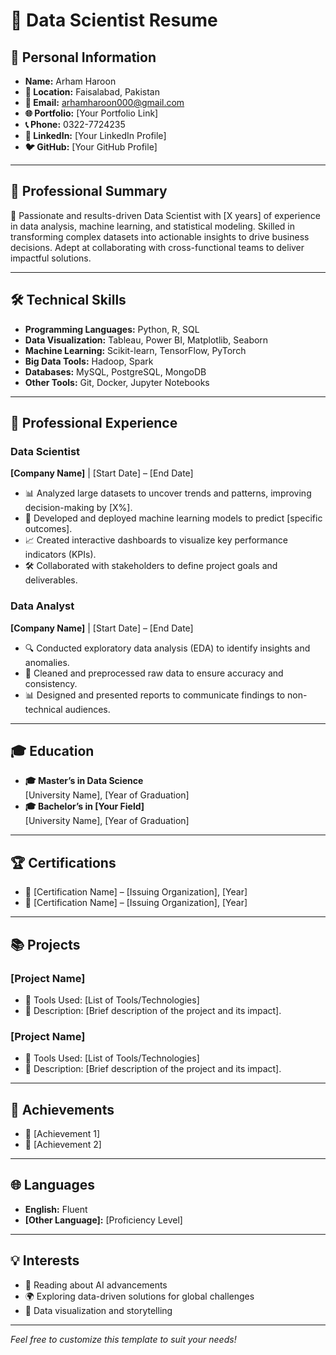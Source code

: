 # 📄 **Data Scientist Resume**

## 👤 **Personal Information**
- **Name:** Arham Haroon
- **📍 Location:** Faisalabad, Pakistan
- **📧 Email:** arhamharoon000@gmail.com
- **🌐 Portfolio:** [Your Portfolio Link]
- **📞 Phone:** 0322-7724235
- **💼 LinkedIn:** [Your LinkedIn Profile]
- **🐦 GitHub:** [Your GitHub Profile]

---

## 🎯 **Professional Summary**
🌟 Passionate and results-driven Data Scientist with [X years] of experience in data analysis, machine learning, and statistical modeling. Skilled in transforming complex datasets into actionable insights to drive business decisions. Adept at collaborating with cross-functional teams to deliver impactful solutions.

---

## 🛠️ **Technical Skills**
- **Programming Languages:** Python, R, SQL
- **Data Visualization:** Tableau, Power BI, Matplotlib, Seaborn
- **Machine Learning:** Scikit-learn, TensorFlow, PyTorch
- **Big Data Tools:** Hadoop, Spark
- **Databases:** MySQL, PostgreSQL, MongoDB
- **Other Tools:** Git, Docker, Jupyter Notebooks

---

## 💼 **Professional Experience**

### **Data Scientist**  
**[Company Name]** | [Start Date] – [End Date]  
- 📊 Analyzed large datasets to uncover trends and patterns, improving decision-making by [X%].  
- 🤖 Developed and deployed machine learning models to predict [specific outcomes].  
- 📈 Created interactive dashboards to visualize key performance indicators (KPIs).  
- 🛠️ Collaborated with stakeholders to define project goals and deliverables.

### **Data Analyst**  
**[Company Name]** | [Start Date] – [End Date]  
- 🔍 Conducted exploratory data analysis (EDA) to identify insights and anomalies.  
- 📂 Cleaned and preprocessed raw data to ensure accuracy and consistency.  
- 📊 Designed and presented reports to communicate findings to non-technical audiences.

---

## 🎓 **Education**
- **🎓 Master’s in Data Science**  
    [University Name], [Year of Graduation]  
- **🎓 Bachelor’s in [Your Field]**  
    [University Name], [Year of Graduation]

---

## 🏆 **Certifications**
- 📜 [Certification Name] – [Issuing Organization], [Year]  
- 📜 [Certification Name] – [Issuing Organization], [Year]  

---

## 📚 **Projects**
### **[Project Name]**
- 🔧 Tools Used: [List of Tools/Technologies]  
- 🌟 Description: [Brief description of the project and its impact].

### **[Project Name]**
- 🔧 Tools Used: [List of Tools/Technologies]  
- 🌟 Description: [Brief description of the project and its impact].

---

## 🌟 **Achievements**
- 🏅 [Achievement 1]  
- 🏅 [Achievement 2]  

---

## 🌐 **Languages**
- **English:** Fluent  
- **[Other Language]:** [Proficiency Level]  

---

## 💡 **Interests**
- 📖 Reading about AI advancements  
- 🌍 Exploring data-driven solutions for global challenges  
- 🎨 Data visualization and storytelling  

---

*Feel free to customize this template to suit your needs!*